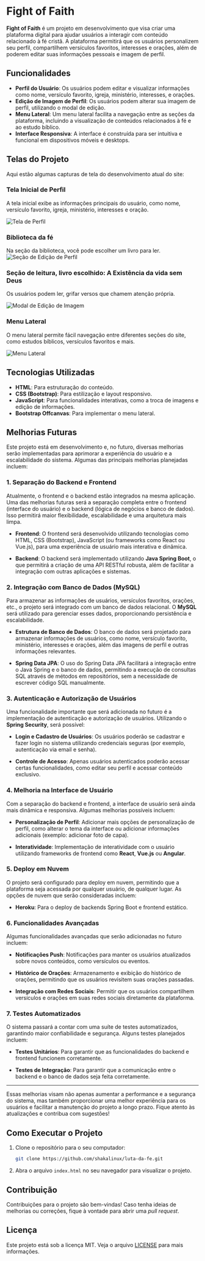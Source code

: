 # Fight of Faith

**Fight of Faith** é um projeto em desenvolvimento que visa criar uma plataforma digital para ajudar usuários a interagir com conteúdo relacionado à fé cristã. A plataforma permitirá que os usuários personalizem seu perfil, compartilhem versículos favoritos, interesses e orações, além de poderem editar suas informações pessoais e imagem de perfil.

## Funcionalidades

- **Perfil do Usuário**: Os usuários podem editar e visualizar informações como nome, versículo favorito, igreja, ministério, interesses, e orações.
- **Edição de Imagem de Perfil**: Os usuários podem alterar sua imagem de perfil, utilizando o modal de edição.
- **Menu Lateral**: Um menu lateral facilita a navegação entre as seções da plataforma, incluindo a visualização de conteúdos relacionados à fé e ao estudo bíblico.
- **Interface Responsiva**: A interface é construída para ser intuitiva e funcional em dispositivos móveis e desktops.

## Telas do Projeto

Aqui estão algumas capturas de tela do desenvolvimento atual do site:

### Tela Inicial de Perfil
A tela inicial exibe as informações principais do usuário, como nome, versículo favorito, igreja, ministério, interesses e oração.

![Tela de Perfil](https://i.postimg.cc/pdjZxHjV/1.png)

### Biblioteca da fé
Na seção da biblioteca, você pode escolher um livro para ler.
![Seção de Edição de Perfil](https://i.postimg.cc/FH7pWcsL/2.png)

### Seção de leitura, livro escolhido: A Existência da vida sem Deus
Os usuários podem ler, grifar versos que chamem atenção própria.

![Modal de Edição de Imagem](https://i.postimg.cc/7YBXnXD4/3.png)

### Menu Lateral
O menu lateral permite fácil navegação entre diferentes seções do site, como estudos bíblicos, versículos favoritos e mais.

![Menu Lateral](https://i.postimg.cc/MpNDhTvr/4.png)

## Tecnologias Utilizadas

- **HTML**: Para estruturação do conteúdo.
- **CSS (Bootstrap)**: Para estilização e layout responsivo.
- **JavaScript**: Para funcionalidades interativas, como a troca de imagens e edição de informações.
- **Bootstrap Offcanvas**: Para implementar o menu lateral.

## Melhorias Futuras

Este projeto está em desenvolvimento e, no futuro, diversas melhorias serão implementadas para aprimorar a experiência do usuário e a escalabilidade do sistema. Algumas das principais melhorias planejadas incluem:

### 1. **Separação do Backend e Frontend**
Atualmente, o frontend e o backend estão integrados na mesma aplicação. Uma das melhorias futuras será a separação completa entre o frontend (interface do usuário) e o backend (lógica de negócios e banco de dados). Isso permitirá maior flexibilidade, escalabilidade e uma arquitetura mais limpa.

- **Frontend**: O frontend será desenvolvido utilizando tecnologias como HTML, CSS (Bootstrap), JavaScript (ou frameworks como React ou Vue.js), para uma experiência de usuário mais interativa e dinâmica.
  
- **Backend**: O backend será implementado utilizando **Java Spring Boot**, o que permitirá a criação de uma API RESTful robusta, além de facilitar a integração com outras aplicações e sistemas.

### 2. **Integração com Banco de Dados (MySQL)**
Para armazenar as informações de usuários, versículos favoritos, orações, etc., o projeto será integrado com um banco de dados relacional. O **MySQL** será utilizado para gerenciar esses dados, proporcionando persistência e escalabilidade.

- **Estrutura de Banco de Dados**: O banco de dados será projetado para armazenar informações de usuários, como nome, versículo favorito, ministério, interesses e orações, além das imagens de perfil e outras informações relevantes.
  
- **Spring Data JPA**: O uso do Spring Data JPA facilitará a integração entre o Java Spring e o banco de dados, permitindo a execução de consultas SQL através de métodos em repositórios, sem a necessidade de escrever código SQL manualmente.

### 3. **Autenticação e Autorização de Usuários**
Uma funcionalidade importante que será adicionada no futuro é a implementação de autenticação e autorização de usuários. Utilizando o **Spring Security**, será possível:

- **Login e Cadastro de Usuários**: Os usuários poderão se cadastrar e fazer login no sistema utilizando credenciais seguras (por exemplo, autenticação via email e senha).
  
- **Controle de Acesso**: Apenas usuários autenticados poderão acessar certas funcionalidades, como editar seu perfil e acessar conteúdo exclusivo.

### 4. **Melhoria na Interface de Usuário**
Com a separação do backend e frontend, a interface de usuário será ainda mais dinâmica e responsiva. Algumas melhorias possíveis incluem:

- **Personalização de Perfil**: Adicionar mais opções de personalização de perfil, como alterar o tema da interface ou adicionar informações adicionais (exemplo: adicionar foto de capa).
  
- **Interatividade**: Implementação de interatividade com o usuário utilizando frameworks de frontend como **React**, **Vue.js** ou **Angular**.

### 5. **Deploy em Nuvem**
O projeto será configurado para deploy em nuvem, permitindo que a plataforma seja acessada por qualquer usuário, de qualquer lugar. As opções de nuvem que serão consideradas incluem:

- **Heroku**: Para o deploy de backends Spring Boot e frontend estático.

### 6. **Funcionalidades Avançadas**
Algumas funcionalidades avançadas que serão adicionadas no futuro incluem:

- **Notificações Push**: Notificações para manter os usuários atualizados sobre novos conteúdos, como versículos ou eventos.
  
- **Histórico de Orações**: Armazenamento e exibição do histórico de orações, permitindo que os usuários revisitem suas orações passadas.
  
- **Integração com Redes Sociais**: Permitir que os usuários compartilhem versículos e orações em suas redes sociais diretamente da plataforma.

### 7. **Testes Automatizados**
O sistema passará a contar com uma suíte de testes automatizados, garantindo maior confiabilidade e segurança. Alguns testes planejados incluem:

- **Testes Unitários**: Para garantir que as funcionalidades do backend e frontend funcionem corretamente.
  
- **Testes de Integração**: Para garantir que a comunicação entre o backend e o banco de dados seja feita corretamente.

---

Essas melhorias visam não apenas aumentar a performance e a segurança do sistema, mas também proporcionar uma melhor experiência para os usuários e facilitar a manutenção do projeto a longo prazo. Fique atento às atualizações e contribua com sugestões!


## Como Executar o Projeto

1. Clone o repositório para o seu computador:

    ```bash
    git clone https://github.com/shakalinux/luta-da-fe.git
    ```

2. Abra o arquivo `index.html` no seu navegador para visualizar o projeto.

## Contribuição

Contribuições para o projeto são bem-vindas! Caso tenha ideias de melhorias ou correções, fique à vontade para abrir uma *pull request*.

## Licença

Este projeto está sob a licença MIT. Veja o arquivo [LICENSE](LICENSE) para mais informações.
